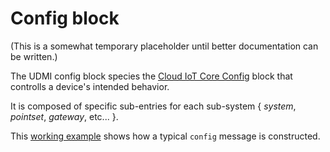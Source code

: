 # Config block

(This is a somewhat temporary placeholder until better documentation can be written.)

The UDMI config block species the
[Cloud IoT Core Config](https://cloud.google.com/iot/docs/how-tos/config/configuring-devices)
block that controlls a device's intended behavior.

It is composed of specific sub-entries for each sub-system { _system_, _pointset_, _gateway_, etc... }.

This [working example](../schema/config.tests/example.json) shows how a typical `config` message
is constructed.
